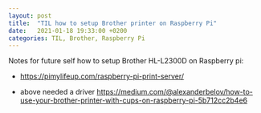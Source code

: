 ```yaml
---
layout: post
title:  "TIL how to setup Brother printer on Raspberry Pi"
date:   2021-01-18 19:33:00 +0200
categories: TIL, Brother, Raspberry Pi
---
```

Notes for future self how to setup Brother HL-L2300D on Raspberry pi:

* https://pimylifeup.com/raspberry-pi-print-server/

* above needed a driver https://medium.com/@alexanderbelov/how-to-use-your-brother-printer-with-cups-on-raspberry-pi-5b712cc2b4e6
